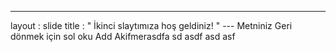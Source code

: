 ---
 layout : slide 
title : " İkinci slaytımıza hoş geldiniz! " 
--- Metniniz Geri dönmek için sol oku 
Add Akifmerasdfa sd asdf asd asf
